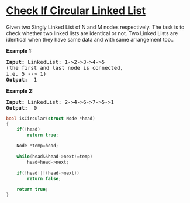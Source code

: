 # [Check If Circular Linked List ](https://practice.geeksforgeeks.org/problems/circular-linked-list/1/?category[]=Linked%20List&category[]=Linked%20List&difficulty[]=-2&difficulty[]=-1&page=1&query=category[]Linked%20Listdifficulty[]-2difficulty[]-1page1category[]Linked%20List)
<p>Given two Singly Linked List of N and M nodes respectively. The task is to check whether two linked lists are identical or not. 
Two Linked Lists are identical when they have same data and with same arrangement too..</p>

<div>
<p><strong>Example 1:</strong></p>

<pre><strong>Input: </strong><span id="example-input-1-1">LinkedList: 1->2->3->4->5
(the first and last node is connected,
i.e. 5 --> 1)</span>
<strong>Output: </strong><span id="example-output-1"> 1
</pre>

<div>
<p><strong>Example 2:</strong></p>

<pre><strong>Input: </strong><span id="example-input-1-1">LinkedList: 2->4->6->7->5->1</span>
<strong>Output: </strong><span id="example-output-1"> 0
</pre>


</div>
</div>

```cpp
bool isCircular(struct Node *head)
{
    if(!head)
        return true;
    
    Node *temp=head;
    
    while(head&&head->next!=temp)
        head=head->next;
    
    if(!head||!(head->next))
        return false;
    
    return true;
}

